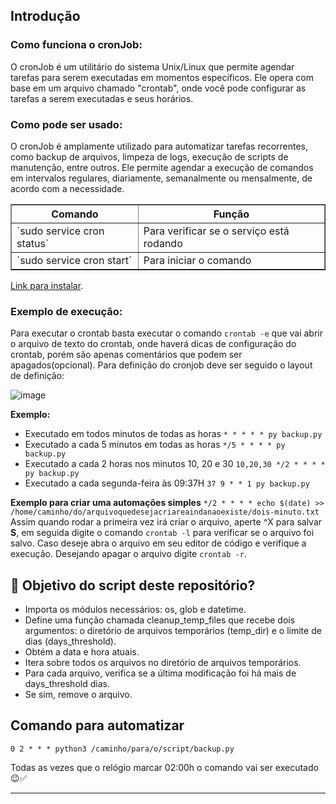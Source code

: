 ## Introdução
### Como funciona o cronJob:
O cronJob é um utilitário do sistema Unix/Linux que permite agendar tarefas para serem executadas em momentos específicos. Ele opera com base em um arquivo chamado "crontab", onde você pode configurar as tarefas a serem executadas e seus horários. 

### Como pode ser usado:
O cronJob é amplamente utilizado para automatizar tarefas recorrentes, como backup de arquivos, limpeza de logs, execução de scripts de manutenção, entre outros. Ele permite agendar a execução de comandos em intervalos regulares, diariamente, semanalmente ou mensalmente, de acordo com a necessidade.
<table border=\"1\"><tr><th align=\"right\">Comando</th><th align=\"left\">Função</th></tr><tr><td align=\"right\">`sudo service cron status`</td><td align=\"left\">Para verificar se o serviço está rodando</td></tr><tr><td align=\"right\">`sudo service cron start`</td><td align=\"left\">Para iniciar o comando</td></tr></table>

[Link para instalar](https://www.digitalocean.com/community/tutorials/how-to-use-cron-to-automate-tasks-ubuntu-1804-pt).

### Exemplo de execução:
Para executar o crontab basta executar o comando `crontab -e` que vai abrir o arquivo de texto do crontab, onde haverá dicas de configuração do crontab, porém são apenas comentários que podem ser apagados(opcional). Para definição do cronjob deve ser seguido o layout de definição:

![image](https://github.com/anemoreira/firstProjectSimple/assets/93550467/be3c8770-5457-470c-85d8-fc330ddb4235)

**Exemplo:**
- Executado em todos minutos de todas as horas `* * * * * py backup.py `
- Executado a cada 5 minutos em todas as horas `*/5 * * * * py backup.py`
- Executado a cada 2 horas nos minutos 10, 20 e 30 `10,20,30 */2 * * * * py backup.py`
- Executado a cada segunda-feira às 09:37H  `37 9 * * 1 py backup.py`

**Exemplo para criar uma automações simples**
`*/2 * * * * echo $(date) >> /home/caminho/do/arquivoquedesejacriareaindanaoexiste/dois-minuto.txt` Assim quando rodar a primeira vez irá criar o arquivo, aperte ^X para salvar **S**, em seguida digite o comando `crontab -l` para verificar se o arquivo foi salvo. Caso deseje abra o arquivo em seu editor de código e verifique a execução. Desejando apagar o arquivo digite `crontab -r`. 


## 🔎 Objetivo do script deste repositório? 
- Importa os módulos necessários: os, glob e datetime.
- Define uma função chamada cleanup_temp_files que recebe dois argumentos: o diretório de arquivos temporários (temp_dir) e o limite de dias (days_threshold).
- Obtém a data e hora atuais.
- Itera sobre todos os arquivos no diretório de arquivos temporários.
- Para cada arquivo, verifica se a última modificação foi há mais de days_threshold dias.
- Se sim, remove o arquivo.

## Comando para automatizar
```
0 2 * * * python3 /caminho/para/o/script/backup.py

```
Todas as vezes que o relógio marcar 02:00h o comando vai ser executado 😉✅
____________________________________________________________________________________
